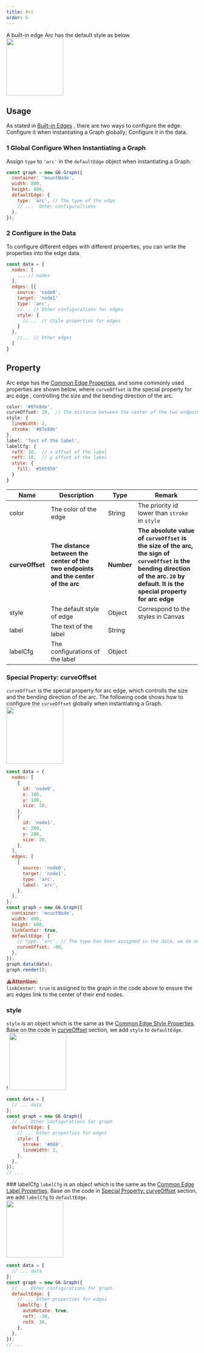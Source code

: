 ```yaml
---
title: Arc
order: 5
---
```


A built-in edge Arc has the default style as below.<br /><img src='https://gw.alipayobjects.com/mdn/rms_f8c6a0/afts/img/A*9JBjS6bdrHMAAAAAAAAAAABkARQnAQ' width=150/>

## Usage

As stated in [Built-in Edges](/en/docs/manual/middle/elements/edges/defaultEdge) , there are two ways to configure the edge: Configure it when instantiating a Graph globally; Configure it in the data.

### 1 Global Configure When Instantiating a Graph

Assign `type` to `'arc'` in the `defaultEdge` object when instantiating a Graph:

```javascript
const graph = new G6.Graph({
  container: 'mountNode',
  width: 800,
  height: 600,
  defaultEdge: {
    type: 'arc', // The type of the edge
    // ...  Other configuraltions
  },
});
```

### 2 Configure in the Data

To configure different edges with different properties, you can write the properties into the edge data.

```javascript
const data = {
  nodes: [
    ... // nodes
  ],
  edges: [{
    source: 'node0',
    target: 'node1'
    type: 'arc',
    //... // Other configurations for edges
    style: {
      //...  // Style properties for edges
    }
  },
    //... // Other edges
  ]
}
```

## Property

Arc edge has the [Common Edge Properties](/en/docs/manual/middle/elements/edges/defaultEdge/#the-common-property), and some commonly used properties are shown below, where `curveOffset` is the special property for arc edge , controlling the size and the bending direction of the arc.

```javascript
color: '#87e8de',
curveOffset: 20,  // The distance between the center of the two endpoints and the center of the arc
style: {
  lineWidth: 2,
  stroke: '#87e8de'
},
label: 'Text of the label',
labelCfg: {
  refX: 10,  // x offset of the label
  refY: 10,  // y offset of the label
  style: {
    fill: '#595959'
  }
}
```

| Name | Description | Type | Remark |
| --- | --- | --- | --- |
| color | The color of the edge | String | The priority id lower than `stroke` in `style` |
| **curveOffset** | **The distance between the center of the two endpoints and the center of the arc** | **Number** | **The absolute value of `curveOffset` is the size of the arc, the sign of `curveOffset` is the bending direction of the arc. `20` by default. It is the special property for arc edge** |
| style | The default style of edge | Object | Correspond to the styles in Canvas |
| label | The text of the label | String |  |
| labelCfg | The configurations of the label | Object |  |

### Special Property: curveOffset

`curveOffset` is the special property for arc edge, which controlls the size and the bending direction of the arc. The following code shows how to configure the `curveOffset` globally when instantiating a Graph.<br /> <img src='https://gw.alipayobjects.com/mdn/rms_f8c6a0/afts/img/A*63NxRppr3tUAAAAAAAAAAABkARQnAQ' width=150/>

```javascript
const data = {
  nodes: [
    {
      id: 'node0',
      x: 100,
      y: 100,
      size: 20,
    },
    {
      id: 'node1',
      x: 200,
      y: 200,
      size: 20,
    },
  ],
  edges: [
    {
      source: 'node0',
      target: 'node1',
      type: 'arc',
      label: 'arc',
    },
  ],
};
const graph = new G6.Graph({
  container: 'mountNode',
  width: 800,
  height: 600,
  linkCenter: true,
  defaultEdge: {
    // type: 'arc', // The type has been assigned in the data, we do not have to define it any more
    curveOffset: -80,
  },
});
graph.data(data);
graph.render();
```

<span style="background-color: rgb(251, 233, 231); color: rgb(139, 53, 56)"><strong>⚠️Attention:</strong></span> <br /> `linkCenter: true` is assigned to the graph in the code above to ensure the arc edges link to the center of their end nodes.

### style

`style` is an object which is the same as the [Common Edge Style Properties](/en/docs/manual/middle/elements/edges/defaultEdge/#style). Base on the code in [curveOffset](#special-property-curveoffset) section, we add `style` to `defaultEdge`. <br />! <img src='https://gw.alipayobjects.com/mdn/rms_f8c6a0/afts/img/A*LH4lT64i304AAAAAAAAAAABkARQnAQ' width=150/>

```javascript
const data = {
  // ... data
};
const graph = new G6.Graph({
  // ... Other configurations for graph
  defaultEdge: {
    // ... Other properties for edges
    style: {
      stroke: '#088',
      lineWidth: 3,
    },
  },
});
// ...
```

### labelCfg `labelCfg` is an object which is the same as the [Common Edge Label Properties](/en/docs/manual/middle/elements/edges/defaultEdge/#label-and-labelcfg). Base on the code in [Special Property: curveOffset](#special-property-curveoffset) section, we add `labelCfg` to `defaultEdge`.<br /> <img src='https://gw.alipayobjects.com/mdn/rms_f8c6a0/afts/img/A*xu0FSKNxQNUAAAAAAAAAAABkARQnAQ' width=150/>

```javascript
const data = {
  // ... data
};
const graph = new G6.Graph({
  // ... Other configurations for graph
  defaultEdge: {
    // ... Other properties for edges
    labelCfg: {
      autoRotate: true,
      refY: -30,
      refX: 30,
    },
  },
});
// ...
```
